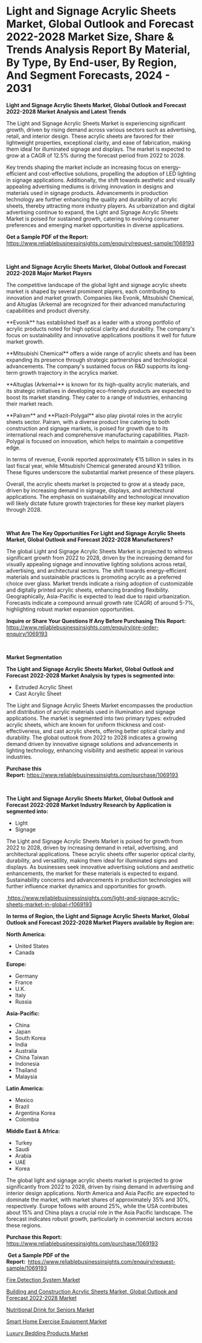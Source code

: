 <p><h1>Light and Signage Acrylic Sheets Market, Global Outlook and Forecast 2022-2028 Market Size, Share & Trends Analysis Report By Material, By Type, By End-user, By Region, And Segment Forecasts, 2024 - 2031</h1></p><p><strong>Light and Signage Acrylic Sheets Market, Global Outlook and Forecast 2022-2028 Market Analysis and Latest Trends</strong></p>
<p><p>The Light and Signage Acrylic Sheets Market is experiencing significant growth, driven by rising demand across various sectors such as advertising, retail, and interior design. These acrylic sheets are favored for their lightweight properties, exceptional clarity, and ease of fabrication, making them ideal for illuminated signage and displays. The market is expected to grow at a CAGR of 12.5% during the forecast period from 2022 to 2028.</p><p>Key trends shaping the market include an increasing focus on energy-efficient and cost-effective solutions, propelling the adoption of LED lighting in signage applications. Additionally, the shift towards aesthetic and visually appealing advertising mediums is driving innovation in designs and materials used in signage products. Advancements in production technology are further enhancing the quality and durability of acrylic sheets, thereby attracting more industry players. As urbanization and digital advertising continue to expand, the Light and Signage Acrylic Sheets Market is poised for sustained growth, catering to evolving consumer preferences and emerging market opportunities in diverse applications.</p></p>
<p><strong>Get a Sample PDF of the Report:&nbsp;</strong> <a href="https://www.reliablebusinessinsights.com/enquiry/request-sample/1069193">https://www.reliablebusinessinsights.com/enquiry/request-sample/1069193</a></p>
<p>&nbsp;</p>
<p><strong>Light and Signage Acrylic Sheets Market, Global Outlook and Forecast 2022-2028 Major Market Players</strong></p>
<p><p>The competitive landscape of the global light and signage acrylic sheets market is shaped by several prominent players, each contributing to innovation and market growth. Companies like Evonik, Mitsubishi Chemical, and Altuglas (Arkema) are recognized for their advanced manufacturing capabilities and product diversity.</p><p>**Evonik** has established itself as a leader with a strong portfolio of acrylic products noted for high optical clarity and durability. The company's focus on sustainability and innovative applications positions it well for future market growth.</p><p>**Mitsubishi Chemical** offers a wide range of acrylic sheets and has been expanding its presence through strategic partnerships and technological advancements. The company's sustained focus on R&D supports its long-term growth trajectory in the acrylics market.</p><p>**Altuglas (Arkema)** is known for its high-quality acrylic materials, and its strategic initiatives in developing eco-friendly products are expected to boost its market standing. They cater to a range of industries, enhancing their market reach.</p><p>**Palram** and **Plazit-Polygal** also play pivotal roles in the acrylic sheets sector. Palram, with a diverse product line catering to both construction and signage markets, is poised for growth due to its international reach and comprehensive manufacturing capabilities. Plazit-Polygal is focused on innovation, which helps to maintain a competitive edge.</p><p>In terms of revenue, Evonik reported approximately €15 billion in sales in its last fiscal year, while Mitsubishi Chemical generated around ¥3 trillion. These figures underscore the substantial market presence of these players.</p><p>Overall, the acrylic sheets market is projected to grow at a steady pace, driven by increasing demand in signage, displays, and architectural applications. The emphasis on sustainability and technological innovation will likely dictate future growth trajectories for these key market players through 2028.</p></p>
<p>&nbsp;</p>
<p><strong>What Are The Key Opportunities For Light and Signage Acrylic Sheets Market, Global Outlook and Forecast 2022-2028 Manufacturers?</strong></p>
<p><p>The global Light and Signage Acrylic Sheets Market is projected to witness significant growth from 2022 to 2028, driven by the increasing demand for visually appealing signage and innovative lighting solutions across retail, advertising, and architectural sectors. The shift towards energy-efficient materials and sustainable practices is promoting acrylic as a preferred choice over glass. Market trends indicate a rising adoption of customizable and digitally printed acrylic sheets, enhancing branding flexibility. Geographically, Asia-Pacific is expected to lead due to rapid urbanization. Forecasts indicate a compound annual growth rate (CAGR) of around 5-7%, highlighting robust market expansion opportunities.</p></p>
<p><strong>Inquire or Share Your Questions If Any Before Purchasing This Report:</strong> <a href="https://www.reliablebusinessinsights.com/enquiry/pre-order-enquiry/1069193">https://www.reliablebusinessinsights.com/enquiry/pre-order-enquiry/1069193</a></p>
<p>&nbsp;</p>
<p><strong>Market Segmentation</strong></p>
<p><strong>The Light and Signage Acrylic Sheets Market, Global Outlook and Forecast 2022-2028 Market Analysis by types is segmented into:</strong></p>
<p><ul><li>Extruded Acrylic Sheet</li><li>Cast Acrylic Sheet</li></ul></p>
<p><p>The Light and Signage Acrylic Sheets Market encompasses the production and distribution of acrylic materials used in illumination and signage applications. The market is segmented into two primary types: extruded acrylic sheets, which are known for uniform thickness and cost-effectiveness, and cast acrylic sheets, offering better optical clarity and durability. The global outlook from 2022 to 2028 indicates a growing demand driven by innovative signage solutions and advancements in lighting technology, enhancing visibility and aesthetic appeal in various industries.</p></p>
<p><strong>Purchase this Report:&nbsp;</strong><a href="https://www.reliablebusinessinsights.com/purchase/1069193">https://www.reliablebusinessinsights.com/purchase/1069193</a></p>
<p>&nbsp;</p>
<p><strong>The Light and Signage Acrylic Sheets Market, Global Outlook and Forecast 2022-2028 Market Industry Research by Application is segmented into:</strong></p>
<p><ul><li>Light</li><li>Signage</li></ul></p>
<p><p>The Light and Signage Acrylic Sheets Market is poised for growth from 2022 to 2028, driven by increasing demand in retail, advertising, and architectural applications. These acrylic sheets offer superior optical clarity, durability, and versatility, making them ideal for illuminated signs and displays. As businesses seek innovative advertising solutions and aesthetic enhancements, the market for these materials is expected to expand. Sustainability concerns and advancements in production technologies will further influence market dynamics and opportunities for growth.</p></p>
<p><a href="https://www.reliablebusinessinsights.com/light-and-signage-acrylic-sheets-market-in-global-r1069193">&nbsp;https://www.reliablebusinessinsights.com/light-and-signage-acrylic-sheets-market-in-global-r1069193</a></p>
<p><strong>In terms of Region, the Light and Signage Acrylic Sheets Market, Global Outlook and Forecast 2022-2028 Market Players available by Region are:</strong></p>
<p>
    <p> <strong> North America: </strong>
        <ul>
            <li>United States</li>
            <li>Canada</li>
        </ul>
        </p> 
    <p> <strong> Europe: </strong>
        <ul>
            <li>Germany</li>
            <li>France</li>
            <li>U.K.</li>
            <li>Italy</li>
            <li>Russia</li>
        </ul>
        </p> 
    <p> <strong> Asia-Pacific: </strong>
        <ul>
            <li>China</li>
            <li>Japan</li>
            <li>South Korea</li>
            <li>India</li>
            <li>Australia</li>
            <li>China Taiwan</li>
            <li>Indonesia</li>
            <li>Thailand</li>
            <li>Malaysia</li>
        </ul>
        </p> 
    <p> <strong> Latin America: </strong>
        <ul>
            <li>Mexico</li>
            <li>Brazil</li>
            <li>Argentina Korea</li>
            <li>Colombia</li>
        </ul>
        </p> 
    <p> <strong> Middle East & Africa: </strong>
        <ul>
            <li>Turkey</li>
            <li>Saudi</li>
            <li>Arabia</li>
            <li>UAE</li>
            <li>Korea</li>
        </ul>
    </p>
    </p>
<p><p>The global light and signage acrylic sheets market is projected to grow significantly from 2022 to 2028, driven by rising demand in advertising and interior design applications. North America and Asia Pacific are expected to dominate the market, with market shares of approximately 35% and 30%, respectively. Europe follows with around 25%, while the USA contributes about 15% and China plays a crucial role in the Asia Pacific landscape. The forecast indicates robust growth, particularly in commercial sectors across these regions.</p></p>
<p><strong>Purchase this Report: </strong><a href="https://www.reliablebusinessinsights.com/purchase/1069193">https://www.reliablebusinessinsights.com/purchase/1069193</a></p>
<p>&nbsp;<strong>Get a Sample PDF of the Report:&nbsp;&nbsp;</strong><a href="https://www.reliablebusinessinsights.com/enquiry/request-sample/1069193">https://www.reliablebusinessinsights.com/enquiry/request-sample/1069193</a></p>
<p><strong></strong></p>
<p><p><a href="https://www.linkedin.com/pulse/global-fire-detection-system-market-opportunities-forecast-period-kh2ue?trackingId=QWRqtA7dRnu54h06OuGaAw%3D%3D">Fire Detection System Market</a></p><p><a href="https://github.com/wwwkeltoum/Market-Research-Report-List-4/blob/main/building-and-construction-acrylic-sheets-market-global-outlook-and-forecast-2022-2028-market.md">Building and Construction Acrylic Sheets Market, Global Outlook and Forecast 2022-2028 Market</a></p><p><a href="https://www.linkedin.com/pulse/strategic-insights-global-nutritional-drink-seniors-xrhbe?trackingId=GMaGrN7GTwiN3v%2BV2ZuQrw%3D%3D">Nutritional Drink for Seniors Market</a></p><p><a href="https://www.linkedin.com/pulse/market-insights-global-smart-home-exercise-equipment-forecast-z3nmc?trackingId=1hCXkMXbRhus22XJjWQvzw%3D%3D">Smart Home Exercise Equipment Market</a></p><p><a href="https://www.linkedin.com/pulse/luxury-bedding-products-market-trends-focusing-insight-forecast-youje?trackingId=fxotO3BhRqybAP7FURpJwQ%3D%3D">Luxury Bedding Products Market</a></p></p>